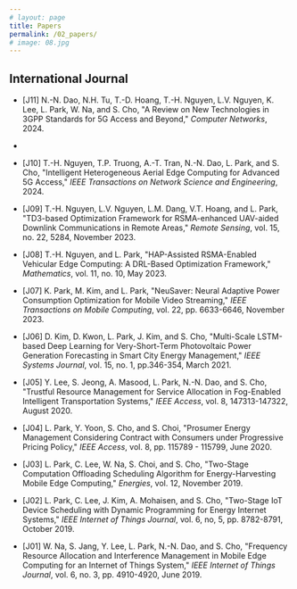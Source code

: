 ```yaml
---
# layout: page
title: Papers
permalink: /02_papers/
# image: 08.jpg
---
```

## International Journal
* [J11] N.-N. Dao, N.H. Tu, T.-D. Hoang, T.-H. Nguyen, L.V. Nguyen, K. Lee, L. Park, W. Na, and S. Cho, "A Review on New Technologies in 3GPP Standards for 5G Access and Beyond," *Computer Networks*, 2024.
* 
* [J10] T.-H. Nguyen, T.P. Truong, A.-T. Tran, N.-N. Dao, L. Park, and S. Cho, "Intelligent Heterogeneous Aerial Edge Computing for Advanced 5G Access," *IEEE Transactions on Network Science and Engineering*, 2024.

* [J09] T.-H. Nguyen, L.V. Nguyen, L.M. Dang, V.T. Hoang, and L. Park, "TD3-based Optimization Framework for RSMA-enhanced UAV-aided Downlink Communications in Remote Areas," *Remote Sensing*, vol. 15, no. 22, 5284, November 2023.

* [J08] T.-H. Nguyen, and L. Park, "HAP-Assisted RSMA-Enabled Vehicular Edge Computing: A DRL-Based Optimization Framework," *Mathematics*, vol. 11, no. 10, May 2023.

* [J07] K. Park, M. Kim, and L. Park, "NeuSaver: Neural Adaptive Power Consumption Optimization for Mobile Video Streaming," *IEEE Transactions on Mobile Computing*, vol. 22, pp. 6633-6646, November 2023.

* [J06] D. Kim, D. Kwon, L. Park, J. Kim, and S. Cho, "Multi-Scale LSTM-based Deep Learning for Very-Short-Term Photovoltaic Power Generation Forecasting in Smart City Energy Management," *IEEE Systems Journal*, vol. 15, no. 1, pp.346-354, March 2021. 

* [J05] Y. Lee, S. Jeong, A. Masood, L. Park, N.-N. Dao, and S. Cho, "Trustful Resource Management for Service Allocation in Fog-Enabled Intelligent Transportation Systems," *IEEE Access*, vol. 8, 147313-147322, August 2020. 

* [J04] L. Park, Y. Yoon, S. Cho, and S. Choi, "Prosumer Energy Management Considering Contract with Consumers under Progressive Pricing Policy," *IEEE Access*, vol. 8, pp. 115789 - 115799,  June 2020. 

* [J03] L. Park, C. Lee, W. Na, S. Choi, and S. Cho, "Two-Stage Computation Offloading Scheduling Algorithm for Energy-Harvesting Mobile Edge Computing," *Energies*, vol. 12, November 2019. 

* [J02] L. Park, C. Lee, J. Kim, A. Mohaisen, and S. Cho, "Two-Stage IoT Device Scheduling with Dynamic Programming for Energy Internet Systems," *IEEE Internet of Things Journal*,  vol. 6, no, 5,  pp. 8782-8791, October 2019. 

* [J01] W. Na, S. Jang, Y. Lee, L. Park, N.-N. Dao, and S. Cho, "Frequency Resource Allocation and Interference Management in Mobile Edge Computing for an Internet of Things System," *IEEE Internet of Things Journal*, vol. 6, no. 3, pp. 4910-4920, June 2019.  
